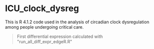 # ICU_clock_dysreg
This is R 4.1.2 code used in the analysis of circadian clock dysregulation among people undergoing critical care.
>First differential expression calculated with "run_all_diff_expr_edgeR.R"
